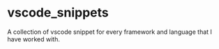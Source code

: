 # vscode_snippets
A collection of vscode snippet for every framework and language that I have worked with.
